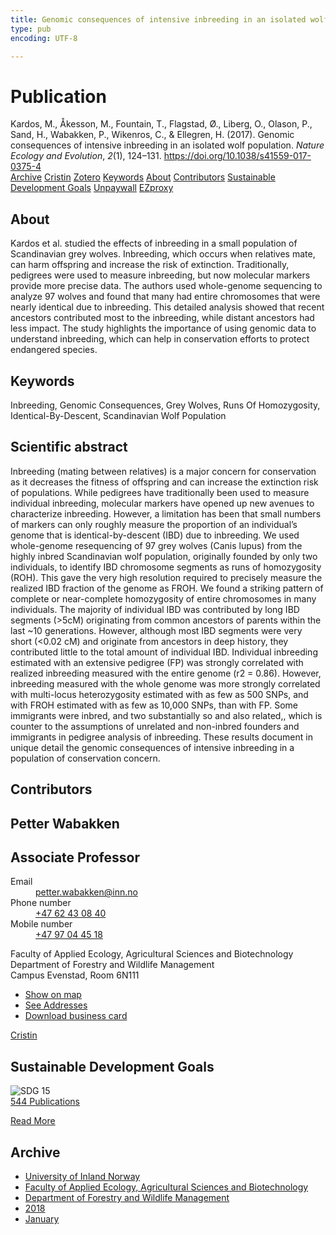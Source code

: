```yaml
---
title: Genomic consequences of intensive inbreeding in an isolated wolf population
type: pub
encoding: UTF-8

---
```

<h1>Publication</h1>
<article id="csl-bib-container-JLH5WL6A" class="csl-bib-container">
  <div class="csl-bib-body"> <div class="csl-entry">Kardos, M., Åkesson, M., Fountain, T., Flagstad, Ø., Liberg, O., Olason, P., Sand, H., Wabakken, P., Wikenros, C., &#38; Ellegren, H. (2017). Genomic consequences of intensive inbreeding in an isolated wolf population. <i>Nature Ecology and Evolution</i>, <i>2</i>(1), 124–131. <a href="https://doi.org/10.1038/s41559-017-0375-4">https://doi.org/10.1038/s41559-017-0375-4</a></div> </div>
  <div class="csl-bib-buttons">
    <a href="#taxonomy-article-JLH5WL6A" alt="archive" class="csl-bib-button">Archive</a>
    <a href="https://app.cristin.no/results/show.jsf?id=1535373" alt="Cristin" class="csl-bib-button">Cristin</a>
    <a href="http://zotero.org/groups/5881554/items/JLH5WL6A" alt="Zotero" class="csl-bib-button">Zotero</a>
    <a href="#keywords-article-JLH5WL6A" alt="keywords" class="csl-bib-button">Keywords</a>
    <a href="#about-article-JLH5WL6A" alt="about_pub" class="csl-bib-button">About</a>
    <a href="#contributors-article-JLH5WL6A" alt="contributors" class="csl-bib-button">Contributors</a>
    <a href="#sdg-article-JLH5WL6A" alt="sdg" class="csl-bib-button">Sustainable Development Goals</a>
    <a href="https://brage.inn.no/inn-xmlui/bitstream/11250/2592399/2/Flagstad%2bGenomic%2bNature%2bEcology%2band%2bEvolution%2b2017%2bpostprint.pdf" alt="Unpaywall" class="csl-bib-button">Unpaywall</a>
    <a href="https://brage.inn.no/inn-xmlui/bitstream/11250/2592399/2/Flagstad%2bGenomic%2bNature%2bEcology%2band%2bEvolution%2b2017%2bpostprint.pdf" alt="EZproxy" class="csl-bib-button">EZproxy</a>
  </div>
  <div id="csl-bib-meta-container-JLH5WL6A"></div>
</article>
<div id="csl-bib-meta-JLH5WL6A" class="csl-bib-meta">
  <article id="about-article-JLH5WL6A" class="about_pub-article">
    <h1>About</h1>
    Kardos et al. studied the effects of inbreeding in a small population of Scandinavian grey wolves. Inbreeding, which occurs when relatives mate, can harm offspring and increase the risk of extinction. Traditionally, pedigrees were used to measure inbreeding, but now molecular markers provide more precise data. The authors used whole-genome sequencing to analyze 97 wolves and found that many had entire chromosomes that were nearly identical due to inbreeding. This detailed analysis showed that recent ancestors contributed most to the inbreeding, while distant ancestors had less impact. The study highlights the importance of using genomic data to understand inbreeding, which can help in conservation efforts to protect endangered species.
  </article>
  <article id="keywords-article-JLH5WL6A" class="keywords-article">
    <h1>Keywords</h1>
    Inbreeding, Genomic Consequences, Grey Wolves, Runs Of Homozygosity, Identical-By-Descent, Scandinavian Wolf Population
  </article>
  <article id="abstract-article-JLH5WL6A" class="abstract-article">
    <h1>Scientific abstract</h1>
    Inbreeding (mating between relatives) is a major concern for conservation as it decreases the fitness of offspring and can increase the extinction risk of populations. While pedigrees have traditionally been used to measure individual inbreeding, molecular markers have opened up new avenues to characterize inbreeding. However, a limitation has been that small numbers of markers can only roughly measure the proportion of an individual’s genome that is identical-by-descent (IBD) due to inbreeding. We used whole-genome resequencing of 97 grey wolves (Canis lupus) from the highly inbred Scandinavian wolf population, originally founded by only two individuals, to identify IBD chromosome segments as runs of homozygosity (ROH). This gave the very high resolution required to precisely measure the realized IBD fraction of the genome as FROH. We found a striking pattern of complete or near-complete homozygosity of entire chromosomes in many individuals. The majority of individual IBD was contributed by long IBD segments (>5cM) originating from common ancestors of parents within the last ~10 generations. However, although most IBD segments were very short (<0.02 cM) and originate from ancestors in deep history, they contributed little to the total amount of individual IBD. Individual inbreeding estimated with an extensive pedigree (FP) was strongly correlated with realized inbreeding measured with the entire genome (r2 = 0.86). However, inbreeding measured with the whole genome was more strongly correlated with multi-locus heterozygosity estimated with as few as 500 SNPs, and with FROH estimated with as few as 10,000 SNPs, than with FP. Some immigrants were inbred, and two substantially so and also related,, which is counter to the assumptions of unrelated and non-inbred founders and immigrants in pedigree analysis of inbreeding. These results document in unique detail the genomic consequences of intensive inbreeding in a population of conservation concern.
  </article>
  <article id="contributors-article-JLH5WL6A" class="contributors-article">
    <h1>Contributors</h1>
    <div class="personas"> <div class="vrtx-hinn-person-card"> <div class="photo"> <i class="lar la-user-circle missing-person"></i> </div> <div class="info"> <hgroup><h1>Petter Wabakken</h1> <h2>Associate Professor</h2> </hgroup><dl> <dt>Email</dt> <dd> <a href="mailto:petter.wabakken@inn.no">petter.wabakken@inn.no</a> </dd> <dt>Phone number</dt> <dd><a href="tel:+4762430840"> +47 62 43 08 40 </a></dd> <dt>Mobile number</dt> <dd><a href="tel:+4797044518"> +47 97 04 45 18 </a></dd> </dl> <p> Faculty of Applied Ecology, Agricultural Sciences and Biotechnology<br> Department of Forestry and Wildlife Management<br> Campus Evenstad, Room 6N111 </p> <ul class="vrtx-hinn-links"> <li><a href="https://www.google.com/maps?q=61.42516,11.07813">Show on map</a></li> <li><a href="https://www.inn.no/english/find-an-employee/petter-wabakken.html#vrtx-hinn-addresses">See Addresses</a></li> <li><a href="https://www.inn.no/english/find-an-employee/petter-wabakken.html?vrtx=vcf">Download business card</a></li> </ul> </div> </div> <a href="https://app.cristin.no/persons/show.jsf?id=328337" alt="Cristin URL" class="personas-cristin">Cristin</a> </div>
  </article>
  <article id="sdg-article-JLH5WL6A" class="sdg-article">
    <h1>Sustainable Development Goals</h1>
    <div class="sdg-container"><div id="sdg15" class="sdg">
        <img src="{{< params subfolder >}}images/sdg/sdg15_en.png" class="image" alt="SDG 15">
        <div class="sdg-overlay">
          <a href="{{< params subfolder >}}en/archive/?sdg=15#archive" class="sdg-publication-count"><span>544</span> Publications</a>
          <p><a href="https://sdgs.un.org/goals/goal15" class="sdg-read-more">Read More</a></p>
        </div>
      </div></div>
  </article>
  <article id="taxonomy-article-JLH5WL6A" class="taxonomy-article">
    <h1>Archive</h1>
    <ul>
      <li><a href="{{< params subfolder >}}en/archive/?key=3DCRN523">University of Inland Norway</a></li>
      <li><a href="{{< params subfolder >}}en/archive/?key=T77LXH6D">Faculty of Applied Ecology, Agricultural Sciences and Biotechnology</a></li>
      <li><a href="{{< params subfolder >}}en/archive/?key=7TRARPE3">Department of Forestry and Wildlife Management</a></li>
      <li><a href="{{< params subfolder >}}en/archive/?key=YEV4VALG">2018</a></li>
      <li><a href="{{< params subfolder >}}en/archive/?key=7Q6MMGLP">January</a></li>
    </ul>
  </article>
</div>
